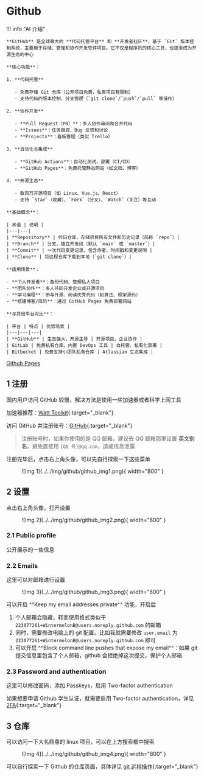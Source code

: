 # Github

<!-- !!! tip "说明"

    本文档正在更新中…… -->

!!! info "AI 介绍"

    **GitHub** 是全球最大的 **代码托管平台** 和 **开发者社区**，基于 `Git` 版本控制系统，主要用于存储、管理和协作开发软件项目。它不仅是程序员的核心工具，也逐渐成为开源生态的中心
    
    **核心功能**：
    
    1. **代码托管**  
       
       - 免费存储 Git 仓库（公开项目免费，私有项目有限制）
       - 支持代码的版本控制、分支管理（`git clone`/`push`/`pull` 等操作）
    
    2. **协作开发**  
    
       - **Pull Request（PR）**：多人协作审阅和合并代码
       - **Issues**：任务跟踪、Bug 反馈和讨论
       - **Projects**：看板管理（类似 Trello）
    
    3. **自动化与集成**  
    
       - **GitHub Actions**：自动化测试、部署（CI/CD）
       - **GitHub Pages**：免费托管静态网站（如文档、博客）
    
    4. **开源生态**  
    
       - 数百万开源项目（如 Linux、Vue.js、React）
       - 支持 `Star`（收藏）、`Fork`（分叉）、`Watch`（关注）等互动
    
    **基础概念**：
    
    | 术语 | 说明 |
    |---|---|
    | **Repository** | 代码仓库，存储项目所有文件和历史记录（简称 `repo`）|
    | **Branch** | 分支，独立开发线（默认 `main` 或 `master`）|
    | **Commit** | 一次代码变更记录，包含作者、时间戳和变更说明 |
    | **Clone** | 将远程仓库下载到本地（`git clone`）|
    
    **适用场景**：
    
    - **个人开发者**：备份代码、管理私人项目
    - **团队协作**：多人共同开发企业或开源项目
    - **学习编程**：参与开源、阅读优秀代码（如算法、框架源码）
    - **搭建博客/简历**：通过 GitHub Pages 免费部署网站
    
    **与其他平台对比**：
    
    | 平台 | 特点 | 优势场景 |
    |---|---|---|
    | **GitHub** | 生态强大、开源主导 | 开源项目、企业协作 |
    | GitLab | 免费私有仓库、内置 DevOps 工具 | 自托管、私有化部署 |
    | Bitbucket | 免费支持小团队私有仓库 | Atlassian 生态集成 |

[Github Pages](./github_pages/index.md)

## 1 注册

国内用户访问 GitHub 较慢，解决方法是使用一些加速器或者科学上网工具

加速器推荐：[Watt Toolkit](../../application/watt_toolkit/index.md){:target="_blank"}

访问 GitHub 并注册账号：[GitHub](https://github.com/){:target="_blank"}

> 注册账号时，如果你使用的是 QQ 邮箱，建议去 QQ 邮箱那里设置 **英文别名**，避免直接用 `{QQ 号}@qq.com`，造成信息泄露

注册完毕后，点击右上角头像，可以先自行探索一下这些菜单

<figure markdown="span">
  ![Img 1](../../img/github/github_img1.png){ width="800" }
</figure>

## 2 设置

点击右上角头像，打开设置

<figure markdown="span">
  ![Img 2](../../img/github/github_img2.png){ width="800" }
</figure>

### 2.1 Public profile

公开展示的一些信息

### 2.2 Emails

这里可以对邮箱进行设置

<figure markdown="span">
  ![Img 3](../../img/github/github_img3.png){ width="800" }
</figure>

可以开启 ^^Keep my email addresses private^^ 功能，开启后

1. 个人邮箱会隐藏，转而使用格式类似于 `223077261+WintermelonB@users.noreply.github.com` 的邮箱
2. 同时，需要修改电脑上的 git 配置。比如我就需要修改 `user.email` 为 `223077261+WintermelonB@users.noreply.github.com` 即可
3. 可以开启 ^^Block command line pushes that expose my email^^：如果 git 提交信息里包含了个人邮箱，github 会拒绝掉这次提交，保护个人邮箱

### 2.3 Password and authentication

这里可以修改密码，添加 Passkeys，启用 Two-factor authentication

如果想要申请 Github 学生认证，就需要启用 Two-factor authentication，详见 [2FA](../../application/vscode/copilot.md#2fa){:target="_blank"}

## 3 仓库

可以访问一下大名鼎鼎的 linux 项目，可以在上方搜索框中搜索

<figure markdown="span">
  ![Img 4](../../img/github/github_img4.png){ width="800" }
</figure>

可以自行探索一下 Github 的仓库页面，具体详见 [git 远程操作](../git/ch4.md){:target="_blank"}